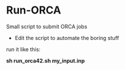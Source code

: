 # Run-ORCA
Small script to submit ORCA jobs
* Edit the script to automate the boring stuff

run it like this:

**sh run_orca42.sh my_input.inp**
